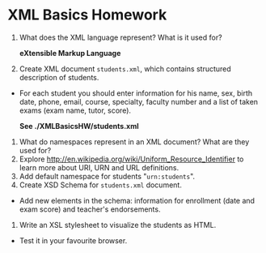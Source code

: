 # XML Basics Homework

1.  What does the XML language represent? What is it used for? 
    
    **eXtensible Markup Language**

1.  Create XML document `students.xml`, which contains structured description of students.
  * For each student you should enter information for his name, sex, birth date, phone, email, course, specialty, faculty number and a list of taken exams (exam name, tutor, score).

    **See ./XMLBasicsHW/students.xml**

1.  What do namespaces represent in an XML document? What are they used for? 
1.  Explore http://en.wikipedia.org/wiki/Uniform_Resource_Identifier to learn more about URI, URN and URL definitions.
1.  Add default namespace for students "`urn:students`".
1.  Create XSD Schema for `students.xml` document.
  * Add new elements in the schema: information for enrollment (date and exam score) and teacher's endorsements.
1.  Write an XSL stylesheet to visualize the students as HTML.
  * Test it in your favourite browser.